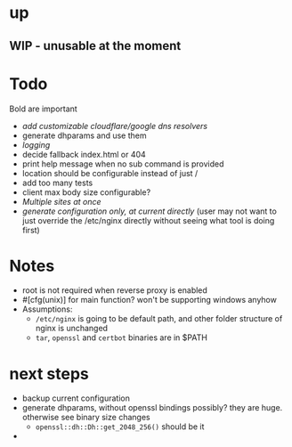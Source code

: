 # up

## WIP - unusable at the moment


# Todo
Bold are important

- *add customizable cloudflare/google dns resolvers*
- generate dhparams and use them
- *logging*
- decide fallback index.html or 404
- print help message when no sub command is provided
- location should be configurable instead of just /
- add too many tests
- client max body size configurable?
- *Multiple sites at once*
- *generate configuration only, at current directly* (user may not want to just override the /etc/nginx directly without seeing what tool is doing first)


# Notes
- root is not required when reverse proxy is enabled
- #[cfg(unix)] for main function? won't be supporting windows anyhow
- Assumptions:
  - `/etc/nginx` is going to be default path, and other folder structure of nginx is unchanged
  - `tar`, `openssl` and `certbot` binaries are in $PATH

# next steps
- backup current configuration
- generate dhparams, without openssl bindings possibly? they are huge. otherwise see binary size changes
  - `openssl::dh::Dh::get_2048_256()` should be it
- 